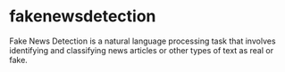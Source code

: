 # fakenewsdetection
Fake News Detection is a natural language processing task that involves identifying and classifying news articles or other types of text as real or fake.
